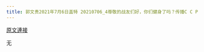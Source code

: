 ```yaml
---
title: 郭文贵2021年7月6日盖特 20210706_4尊敬的战友们好，你们健身了吗？传播C C P病毒香港危机真相了吗？
---
```


[原文連接](https://gnews.org/ThreadView/53481169)

无
